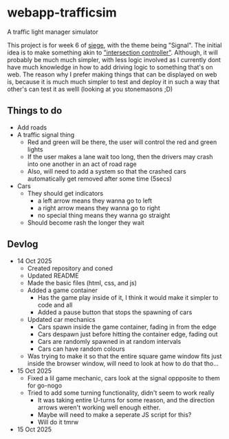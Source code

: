 # webapp-trafficsim
A traffic light manager simulator

This project is for week 6 of [siege](https://siege.hackclub.com), with the theme being "Signal". The initial idea is to make something akin to ["intersection controller"](https://play.google.com/store/apps/details?id=se.shadowtree.software.trafficbuilder&hl=en_GB&pli=1).
Although, it will probably be much much simpler, with less logic involved as I currently dont have much knowledge in how to add driving logic to something that's on web. The reason why I prefer making things that can be displayed on web is, because it is much much simpler to test and deploy it in such a way that other's can test it as welll (looking at you stonemasons ;D)

## Things to do

- Add roads
- A traffic signal thing
    - Red and green will be there, the user will control the red and green lights
    - If the user makes a lane wait too long, then the drivers may crash into one another in an act of road rage
    - Also, will need to add a system so that the crashed cars automatically get removed after some time (5secs)
- Cars
    - They should get indicators
        - a left arrow means they wanna go to left
        - a right arrow means they wanna go to right
        - no special thing means they wanna go straight
    - Should become rash the longer they wait

## Devlog

- 14 Oct 2025
    - Created repository and coned
    - Updated README
    - Made the basic files (html, css, and js)
    - Added a game container
        - Has the game play inside of it, I think it would make it simpler to code and all
        - Added a pause button that stops the spawning of cars
    - Updated car mechanics
        - Cars spawn inside the game container, fading in from the edge
        - Cars despawn just before hitting the container edge, fading out
        - Cars are randomly spawned in at random intervals
        - Cars can have random colours
    - Was trying to make it so that the entire square game window fits just inside the browser window, will need to look at how to do that tho...
- 15 Oct 2025
    - Fixed a lil game mechanic, cars look at the signal oppposite to them for go-nogo
    - Tried to add some turning functionality, didn't seem to work really
        - It was taking entire U-turns for some reason, and the direction arrows weren't working well enough either.
        - Maybe will need to make a seperate JS script for this?
        - Will do it tmrw
- 15 Oct 2025